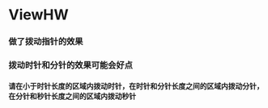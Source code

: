 # ViewHW
### 做了拨动指针的效果
### 拨动时针和分针的效果可能会好点
#### 请在小于时针长度的区域内拨动时针，在时针和分针长度之间的区域内拨动分针，在分针和秒针长度之间的区域内拨动秒针

